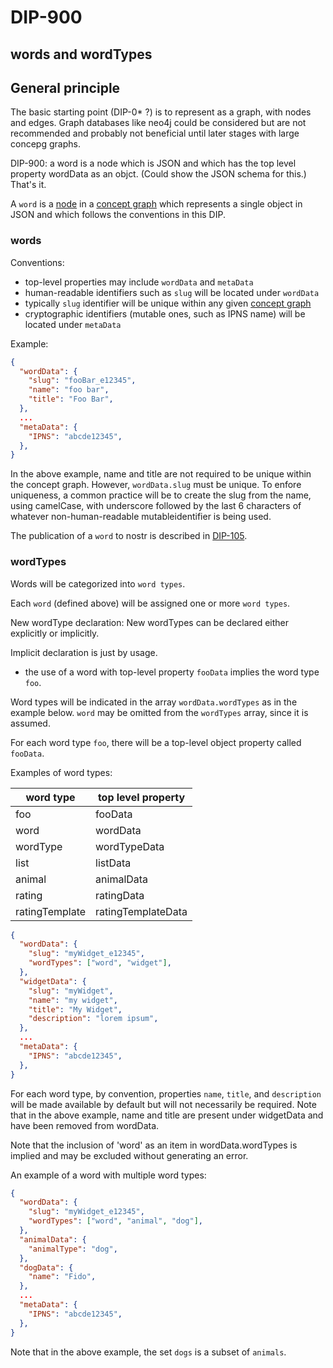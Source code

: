 DIP-900
======

words and wordTypes
------------------------------

## General principle

The basic starting point (DIP-0* ?) is to represent as a graph, with nodes and edges. Graph databases like neo4j could be considered but are not recommended and probably not beneficial until later stages with large concepg graphs.

DIP-900: a word is a node which is JSON and which has the top level property wordData as an objct. (Could show the JSON schema for this.) That's it. 

A `word` is a [node](../glossary/node.md) in a [concept graph](../glossary/conceptGraph.md) which represents a single object in JSON and which follows the conventions in this DIP.

### words

Conventions:
- top-level properties may include `wordData` and `metaData`
- human-readable identifiers such as `slug` will be located under `wordData`
- typically `slug` identifier will be unique within any given [concept graph](../glossary/conceptGraph.md)
- cryptographic identifiers (mutable ones, such as IPNS name) will be located under `metaData`

Example:

```json
{
  "wordData": {
    "slug": "fooBar_e12345",
    "name": "foo bar",
    "title": "Foo Bar",
  },
  ...
  "metaData": {
    "IPNS": "abcde12345",
  },
}
```

In the above example, name and title are not required to be unique within the concept graph. However, `wordData.slug` must be unique. To enfore uniqueness, a common practice will be to create the slug from the name, using camelCase, with underscore followed by the last 6 characters of whatever non-human-readable mutableidentifier is being used.

The publication of a `word` to nostr is described in [DIP-105](105.md).

### wordTypes

Words will be categorized into `word types`. 

Each `word` (defined above) will be assigned one or more `word types`.

New wordType declaration: New wordTypes can be declared either explicitly or implicitly.

Implicit declaration is just by usage.
- the use of a word with top-level property `fooData` implies the word type `foo`.


Word types will be indicated in the array `wordData.wordTypes` as in the example below. `word` may be omitted from the `wordTypes` array, since it is assumed. 

For each word type `foo`, there will be a top-level object property called `fooData`.

Examples of word types:

| word type | top level property |
| ----- | ----- |
| foo | fooData |
| word | wordData |
| wordType | wordTypeData |
| list | listData |
| animal | animalData |
| rating | ratingData |
| ratingTemplate | ratingTemplateData |

```json
{
  "wordData": {
    "slug": "myWidget_e12345",
    "wordTypes": ["word", "widget"],
  },
  "widgetData": {
    "slug": "myWidget",
    "name": "my widget",
    "title": "My Widget",
    "description": "lorem ipsum",
  },
  ...
  "metaData": {
    "IPNS": "abcde12345",
  },
}
```

For each word type, by convention, properties `name`, `title`, and `description` will be made available by default but will not necessarily be required. Note that in the above example, name and title are present under widgetData and have been removed from wordData.

Note that the inclusion of 'word' as an item in wordData.wordTypes is implied and may be excluded without generating an error.

An example of a word with multiple word types:

```json
{
  "wordData": {
    "slug": "myWidget_e12345",
    "wordTypes": ["word", "animal", "dog"],
  },
  "animalData": {
    "animalType": "dog",
  },
  "dogData": {
    "name": "Fido",
  },
  ...
  "metaData": {
    "IPNS": "abcde12345",
  },
}
```

Note that in the above example, the set `dogs` is a subset of `animals`.



